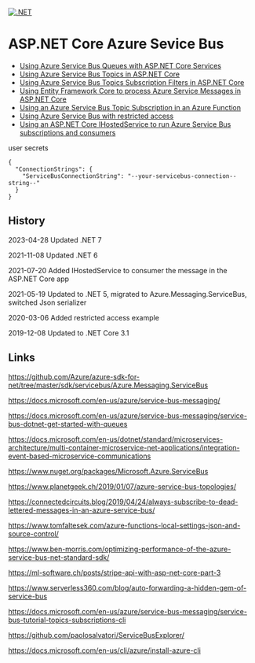 [![.NET](https://github.com/damienbod/AspNetCoreServiceBus/actions/workflows/dotnet.yml/badge.svg)](https://github.com/damienbod/AspNetCoreServiceBus/actions/workflows/dotnet.yml)

# ASP.NET Core Azure Sevice Bus

- [Using Azure Service Bus Queues with ASP.NET Core Services](https://damienbod.com/2019/04/23/using-azure-service-bus-queues-with-asp-net-core-services/)
- [Using Azure Service Bus Topics in ASP.NET Core](https://damienbod.com/2019/04/24/using-azure-service-bus-topics-in-asp-net-core/)
- [Using Azure Service Bus Topics Subscription Filters in ASP.NET Core](https://damienbod.com/2019/04/27/using-azure-service-bus-topics-subscription-filters-in-asp-net-core/)
- [Using Entity Framework Core to process Azure Service Messages in ASP.NET Core](https://damienbod.com/2019/04/30/using-ef-core-to-process-azure-service-messages-in-asp-net-core/)
- [Using an Azure Service Bus Topic Subscription in an Azure Function](https://damienbod.com/2019/05/03/using-an-azure-service-bus-topic-subscription-in-an-azure-function/)
- [Using Azure Service Bus with restricted access](https://damienbod.com/2020/03/06/using-azure-service-bus-with-restricted-access/)
- [Using an ASP.NET Core IHostedService to run Azure Service Bus subscriptions and consumers](https://damienbod.com/2021/07/20/using-an-asp-net-core-ihostedservice-to-run-azure-service-bus-subscriptions-and-consumers/)

user secrets
```
{
  "ConnectionStrings": {
    "ServiceBusConnectionString": "--your-servicebus-connection--string--"
  }
}
```
## History

2023-04-28 Updated .NET 7

2021-11-08 Updated .NET 6

2021-07-20 Added IHostedService to consumer the message in the ASP.NET Core app

2021-05-19 Updated to .NET 5, migrated to Azure.Messaging.ServiceBus, switched Json serializer

2020-03-06 Added restricted access example

2019-12-08 Updated to .NET Core 3.1

## Links

https://github.com/Azure/azure-sdk-for-net/tree/master/sdk/servicebus/Azure.Messaging.ServiceBus

https://docs.microsoft.com/en-us/azure/service-bus-messaging/

https://docs.microsoft.com/en-us/azure/service-bus-messaging/service-bus-dotnet-get-started-with-queues

https://docs.microsoft.com/en-us/dotnet/standard/microservices-architecture/multi-container-microservice-net-applications/integration-event-based-microservice-communications

https://www.nuget.org/packages/Microsoft.Azure.ServiceBus

https://www.planetgeek.ch/2019/01/07/azure-service-bus-topologies/

https://connectedcircuits.blog/2019/04/24/always-subscribe-to-dead-lettered-messages-in-an-azure-service-bus/

https://www.tomfaltesek.com/azure-functions-local-settings-json-and-source-control/

https://www.ben-morris.com/optimizing-performance-of-the-azure-service-bus-net-standard-sdk/

https://ml-software.ch/posts/stripe-api-with-asp-net-core-part-3

https://www.serverless360.com/blog/auto-forwarding-a-hidden-gem-of-service-bus

https://docs.microsoft.com/en-us/azure/service-bus-messaging/service-bus-tutorial-topics-subscriptions-cli

https://github.com/paolosalvatori/ServiceBusExplorer/

https://docs.microsoft.com/en-us/cli/azure/install-azure-cli
